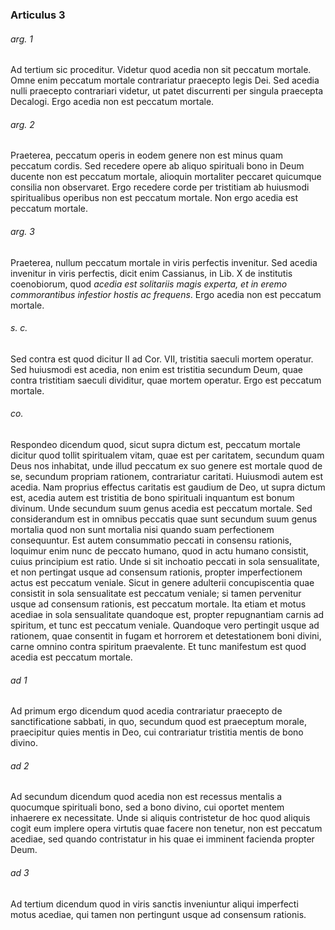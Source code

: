### Articulus 3

###### arg. 1
Ad tertium sic proceditur. Videtur quod acedia non sit peccatum mortale. Omne enim peccatum mortale contrariatur praecepto legis Dei. Sed acedia nulli praecepto contrariari videtur, ut patet discurrenti per singula praecepta Decalogi. Ergo acedia non est peccatum mortale.

###### arg. 2
Praeterea, peccatum operis in eodem genere non est minus quam peccatum cordis. Sed recedere opere ab aliquo spirituali bono in Deum ducente non est peccatum mortale, alioquin mortaliter peccaret quicumque consilia non observaret. Ergo recedere corde per tristitiam ab huiusmodi spiritualibus operibus non est peccatum mortale. Non ergo acedia est peccatum mortale.

###### arg. 3
Praeterea, nullum peccatum mortale in viris perfectis invenitur. Sed acedia invenitur in viris perfectis, dicit enim Cassianus, in Lib. X de institutis coenobiorum, quod *acedia est solitariis magis experta, et in eremo commorantibus infestior hostis ac frequens*. Ergo acedia non est peccatum mortale.

###### s. c.
Sed contra est quod dicitur II ad Cor. VII, tristitia saeculi mortem operatur. Sed huiusmodi est acedia, non enim est tristitia secundum Deum, quae contra tristitiam saeculi dividitur, quae mortem operatur. Ergo est peccatum mortale.

###### co.
Respondeo dicendum quod, sicut supra dictum est, peccatum mortale dicitur quod tollit spiritualem vitam, quae est per caritatem, secundum quam Deus nos inhabitat, unde illud peccatum ex suo genere est mortale quod de se, secundum propriam rationem, contrariatur caritati. Huiusmodi autem est acedia. Nam proprius effectus caritatis est gaudium de Deo, ut supra dictum est, acedia autem est tristitia de bono spirituali inquantum est bonum divinum. Unde secundum suum genus acedia est peccatum mortale. Sed considerandum est in omnibus peccatis quae sunt secundum suum genus mortalia quod non sunt mortalia nisi quando suam perfectionem consequuntur. Est autem consummatio peccati in consensu rationis, loquimur enim nunc de peccato humano, quod in actu humano consistit, cuius principium est ratio. Unde si sit inchoatio peccati in sola sensualitate, et non pertingat usque ad consensum rationis, propter imperfectionem actus est peccatum veniale. Sicut in genere adulterii concupiscentia quae consistit in sola sensualitate est peccatum veniale; si tamen pervenitur usque ad consensum rationis, est peccatum mortale. Ita etiam et motus acediae in sola sensualitate quandoque est, propter repugnantiam carnis ad spiritum, et tunc est peccatum veniale. Quandoque vero pertingit usque ad rationem, quae consentit in fugam et horrorem et detestationem boni divini, carne omnino contra spiritum praevalente. Et tunc manifestum est quod acedia est peccatum mortale.

###### ad 1
Ad primum ergo dicendum quod acedia contrariatur praecepto de sanctificatione sabbati, in quo, secundum quod est praeceptum morale, praecipitur quies mentis in Deo, cui contrariatur tristitia mentis de bono divino.

###### ad 2
Ad secundum dicendum quod acedia non est recessus mentalis a quocumque spirituali bono, sed a bono divino, cui oportet mentem inhaerere ex necessitate. Unde si aliquis contristetur de hoc quod aliquis cogit eum implere opera virtutis quae facere non tenetur, non est peccatum acediae, sed quando contristatur in his quae ei imminent facienda propter Deum.

###### ad 3
Ad tertium dicendum quod in viris sanctis inveniuntur aliqui imperfecti motus acediae, qui tamen non pertingunt usque ad consensum rationis.

